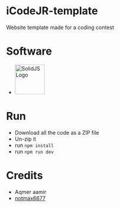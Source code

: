 # iCodeJR-template
 Website template made for a coding contest

# Software
- <img src="https://upload.wikimedia.org/wikipedia/commons/thumb/7/76/Logo_SolidJS.svg/2560px-Logo_SolidJS.svg.png" alt="SolidJS Logo" style="width:80px;">


# Run
- Download all the code as a ZIP file
- Un-zip it
- run `npm install`
- run `npm run dev`

# Credits
- Aqmer aamir
- [notmax6677](https://github.com/notmax6677)
